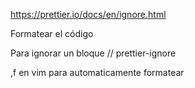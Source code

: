 https://prettier.io/docs/en/ignore.html

Formatear el código

Para ignorar un bloque
// prettier-ignore


,f en vim para automaticamente formatear
